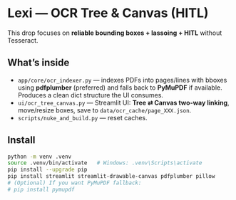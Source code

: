 # Lexi — OCR Tree & Canvas (HITL)

This drop focuses on **reliable bounding boxes + lassoing + HITL** without Tesseract.

## What’s inside

- `app/core/ocr_indexer.py` — indexes PDFs into pages/lines with bboxes using **pdfplumber** (preferred) and falls back to **PyMuPDF** if available. Produces a clean dict structure the UI consumes.
- `ui/ocr_tree_canvas.py` — Streamlit UI: **Tree ⇄ Canvas two-way linking**, move/resize boxes, save to `data/ocr_cache/page_XXX.json`.
- `scripts/nuke_and_build.py` — reset caches.

## Install

```bash
python -m venv .venv
source .venv/bin/activate   # Windows: .venv\Scripts\activate
pip install --upgrade pip
pip install streamlit streamlit-drawable-canvas pdfplumber pillow
# (Optional) If you want PyMuPDF fallback:
# pip install pymupdf
